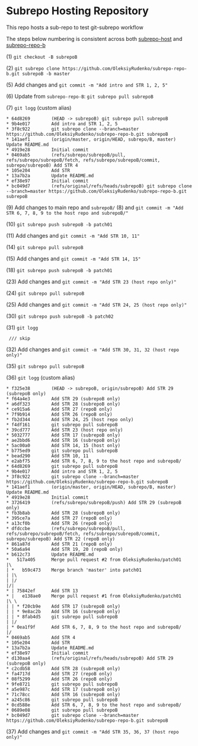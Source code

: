 # Subrepo Hosting Repository

This repo hosts a sub-repo to test git-subrepo workflow

The steps below numbering is consistent across both
[subrepo-host](https://github.com/OleksiyRudenko/subrepo-host)
and [subrepo-repo-b](https://github.com/OleksiyRudenko/subrepo-repo-b)

(1) `git checkout -B subrepoB`

(2) `git subrepo clone https://github.com/OleksiyRudenko/subrepo-repo-b.git subrepoB -b master`

(5) Add changes and `git commit -m "Add intro and STR 1, 2, 5"`

(6) Update from `subrepo-repo-B`: `git subrepo pull subrepoB`

(7) `git logg` (custom alias)

```
* 64d8269        (HEAD -> subrepoB) git subrepo pull subrepoB
* 9b4e017        Add intro and STR 1, 2, 5
* 3f8c922        git subrepo clone --branch=master https://github.com/OleksiyRudenko/subrepo-repo-b.git subrepoB
* 141aef1        (origin/master, origin/HEAD, subrepo/B, master) Update README.md
* 4919e28        Initial commit
* 0469ab5        (refs/subrepo/subrepoB/pull, refs/subrepo/subrepoB/fetch, refs/subrepo/subrepoB/commit, subrepo/subrepoB) Add STR 4
* 105e204        Add STR
* 13a7b2a        Update README.md
* ef38e97        Initial commit
* bc049d7        (refs/original/refs/heads/subrepoB) git subrepo clone --branch=master https://github.com/OleksiyRudenko/subrepo-repo-b.git subrepoB
```

(9) Add changes to main repo and `subrepoB/` (8)
    and `git commit -m "Add STR 6, 7, 8, 9 to the host repo and subrepoB/"`

(10) `git subrepo push subrepoB -b patch01`

(11) Add changes and `git commit -m "Add STR 10, 11"`

(14) `git subrepo pull subrepoB`

(15) Add changes and `git commit -m "Add STR 14, 15"`

(18) `git subrepo push subrepoB -b patch01`

(23) Add changes and `git commit -m "Add STR 23 (host repo only)"`

(24) `git subrepo pull subrepoB`

(25) Add changes and `git commit -m "Add STR 24, 25 (host repo only)"`

(30) `git subrepo push subrepoB -b patch02`

(31) `git logg`
```
 /// skip
```

(32) Add changes and `git commit -m "Add STR 30, 31, 32 (host repo only)"`

(35) `git subrepo pull subrepoB`

(36) `git logg` (custom alias)
```
* f325e38        (HEAD -> subrepoB, origin/subrepoB) Add STR 29 (subrepoB only)
* f64a4e3        Add STR 29 (subrepoB only)
* a6df323        Add STR 28 (subrepoB only)
* ce915a6        Add STR 27 (repoB only)
* 7f9b914        Add STR 26 (repoB only)
* fb2d344        Add STR 24, 25 (host repo only)
* f4df161        git subrepo pull subrepoB
* 39cd777        Add STR 23 (host repo only)
* 5032777        Add STR 17 (subrepoB only)
* ae2bbd6        Add STR 16 (subrepoB only)
* 5ac00a0        Add STR 14, 15 (host only)
* b775ed9        git subrepo pull subrepoB
* bead290        Add STR 10, 11
* e2abf75        Add STR 6, 7, 8, 9 to the host repo and subrepoB/
* 64d8269        git subrepo pull subrepoB
* 9b4e017        Add intro and STR 1, 2, 5
* 3f8c922        git subrepo clone --branch=master https://github.com/OleksiyRudenko/subrepo-repo-b.git subrepoB
* 141aef1        (origin/master, origin/HEAD, subrepo/B, master) Update README.md
* 4919e28        Initial commit
* 3726419        (refs/subrepo/subrepoB/push) Add STR 29 (subrepoB only)
* fb3b8ab        Add STR 28 (subrepoB only)
* 395ce7a        Add STR 27 (repoB only)
* a13cf0b        Add STR 26 (repoB only)
* dfdccbe        (refs/subrepo/subrepoB/pull, refs/subrepo/subrepoB/fetch, refs/subrepo/subrepoB/commit, subrepo/subrepoB) Add STR 22 (repoB only)
* 861a87d        Add STR 21 (repoB only)
* 50a6a94        Add STR 19, 20 (repoB only)
* b612c73        Update README.md
*   517a405      Merge pull request #2 from OleksiyRudenko/patch01
|\
| *   b59c473    Merge branch 'master' into patch01
| |\
| |/
|/|
* | 75842ef      Add STR 13
* |   e138ae0    Merge pull request #1 from OleksiyRudenko/patch01
|\ \
| | * f20cb9e    Add STR 17 (subrepoB only)
| | * 9e8ac2b    Add STR 16 (subrepoB only)
| | * 8fab4d5    git subrepo pull subrepoB
| |/
| * 0ea1f9f      Add STR 6, 7, 8, 9 to the host repo and subrepoB/
|/
* 0469ab5        Add STR 4
* 105e204        Add STR
* 13a7b2a        Update README.md
* ef38e97        Initial commit
* d130aa4        (refs/original/refs/heads/subrepoB) Add STR 29 (subrepoB only)
* c2cdb58        Add STR 28 (subrepoB only)
* fa4717d        Add STR 27 (repoB only)
* 08f5299        Add STR 26 (repoB only)
* 9fe8721        git subrepo pull subrepoB
* a5e987c        Add STR 17 (subrepoB only)
* 71c78cc        Add STR 16 (subrepoB only)
* a245c86        git subrepo pull subrepoB
* 0cd588e        Add STR 6, 7, 8, 9 to the host repo and subrepoB/
* 0689e08        git subrepo pull subrepoB
* bc049d7        git subrepo clone --branch=master https://github.com/OleksiyRudenko/subrepo-repo-b.git subrepoB
```

(37) Add changes and `git commit -m "Add STR 35, 36, 37 (host repo only)"`
